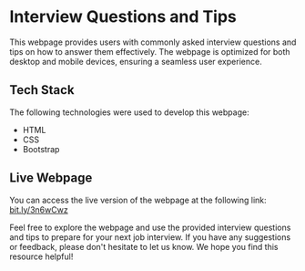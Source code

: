# Interview Questions and Tips

This webpage provides users with commonly asked interview questions and tips on how to answer them effectively. The webpage is optimized for both desktop and mobile devices, ensuring a seamless user experience.

## Tech Stack

The following technologies were used to develop this webpage:

- HTML
- CSS
- Bootstrap

## Live Webpage

You can access the live version of the webpage at the following link: [bit.ly/3n6wCwz](https://bit.ly/3n6wCwz)

Feel free to explore the webpage and use the provided interview questions and tips to prepare for your next job interview. If you have any suggestions or feedback, please don't hesitate to let us know. We hope you find this resource helpful!
